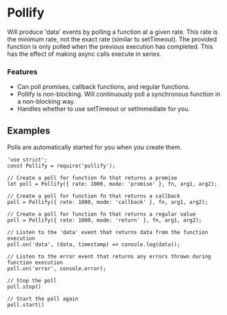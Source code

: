 # Pollify

Will produce 'data' events by polling a function at a given rate. This rate is the minimum rate, not the exact rate (similar to setTimeout). The provided function is only polled when the previous execution has completed. This has the effect of making async calls execute in series.

### Features

* Can poll promises, callback functions, and regular functions.
* Pollify is non-blocking. Will continuously poll a synchronous function in a non-blocking way.
* Handles whether to use setTimeout or setImmediate for you.

## Examples

Polls are automatically started for you when you create them.

```
'use strict';
const Pollify = require('pollify');

// Create a poll for function fn that returns a promise
let poll = Pollify({ rate: 1000, mode: 'promise' }, fn, arg1, arg2);

// Create a poll for function fn that returns a callback
poll = Pollify({ rate: 1000, mode: 'callback' }, fn, arg1, arg2);

// Create a poll for function fn that returns a regular value
poll = Pollify({ rate: 1000, mode: 'return' }, fn, arg1, arg2);

// Listen to the 'data' event that returns data from the function execution
poll.on('data', (data, timestamp) => console.log(data));

// Listen to the error event that returns any errors thrown during function execution
poll.on('error', console.error);

// Stop the poll
poll.stop()

// Start the poll again
poll.start()
```
